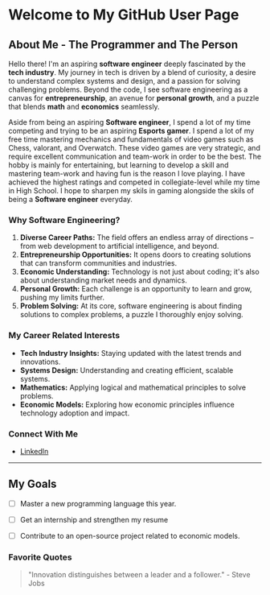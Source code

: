 # Welcome to My GitHub User Page

## About Me - The Programmer and The Person

Hello there! I'm an aspiring **software engineer** deeply fascinated by the **tech industry**. My journey in tech is driven by a blend of curiosity, a desire to understand complex systems and design, and a passion for solving challenging problems. Beyond the code, I see software engineering as a canvas for **entrepreneurship**, an avenue for **personal growth**, and a puzzle that blends **math** and **economics** seamlessly.

Aside from being an aspiring **Software engineer**, I spend a lot of my time competing and trying to be an aspiring **Esports gamer**. I spend a lot of my free time mastering mechanics and fundamentals of video games such as Chess, valorant, and Overwatch. These video games are very strategic, and require excellent communication and team-work in order to be the best. The hobby is mainly for entertaining, but learning to develop a skill and mastering team-work and having fun is the reason I love playing. I have achieved the highest ratings and competed in collegiate-level while my time in High School. I hope to sharpen my skils in gaming alongside the skils of being a **Software engineer** everyday.

### Why Software Engineering?

1. **Diverse Career Paths:** The field offers an endless array of directions – from web development to artificial intelligence, and beyond.
2. **Entrepreneurship Opportunities:** It opens doors to creating solutions that can transform communities and industries.
3. **Economic Understanding:** Technology is not just about coding; it's also about understanding market needs and dynamics.
4. **Personal Growth:** Each challenge is an opportunity to learn and grow, pushing my limits further.
5. **Problem Solving:** At its core, software engineering is about finding solutions to complex problems, a puzzle I thoroughly enjoy solving.

### My Career Related Interests

- **Tech Industry Insights:** Staying updated with the latest trends and innovations.
- **Systems Design:** Understanding and creating efficient, scalable systems.
- **Mathematics:** Applying logical and mathematical principles to solve problems.
- **Economic Models:** Exploring how economic principles influence technology adoption and impact.


### Connect With Me

- [LinkedIn](https://linkedin.com/in/brandonluu42)


---

## My Goals

- [ ] Master a new programming language this year.
- [ ] Get an internship and strengthen my resume 
- [ ] Contribute to an open-source project related to economic models.


### Favorite Quotes

> "Innovation distinguishes between a leader and a follower." - Steve Jobs
